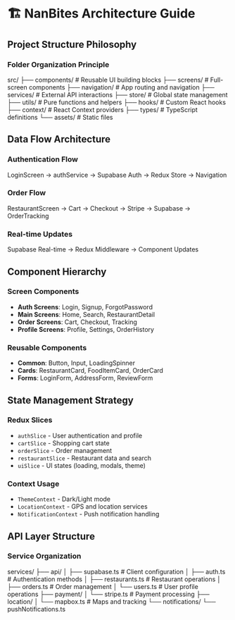 # 🏗️ NanBites Architecture Guide

## Project Structure Philosophy

### Folder Organization Principle
src/
├── components/     # Reusable UI building blocks
├── screens/        # Full-screen components
├── navigation/     # App routing and navigation
├── services/       # External API interactions
├── store/          # Global state management
├── utils/          # Pure functions and helpers
├── hooks/          # Custom React hooks
├── context/        # React Context providers
├── types/          # TypeScript definitions
└── assets/         # Static files

## Data Flow Architecture

### Authentication Flow
LoginScreen → authService → Supabase Auth → Redux Store → Navigation

### Order Flow
RestaurantScreen → Cart → Checkout → Stripe → Supabase → OrderTracking

### Real-time Updates
Supabase Real-time → Redux Middleware → Component Updates

## Component Hierarchy

### Screen Components
- **Auth Screens**: Login, Signup, ForgotPassword
- **Main Screens**: Home, Search, RestaurantDetail
- **Order Screens**: Cart, Checkout, Tracking
- **Profile Screens**: Profile, Settings, OrderHistory

### Reusable Components
- **Common**: Button, Input, LoadingSpinner
- **Cards**: RestaurantCard, FoodItemCard, OrderCard
- **Forms**: LoginForm, AddressForm, ReviewForm

## State Management Strategy

### Redux Slices
- `authSlice` - User authentication and profile
- `cartSlice` - Shopping cart state
- `orderSlice` - Order management
- `restaurantSlice` - Restaurant data and search
- `uiSlice` - UI states (loading, modals, theme)

### Context Usage
- `ThemeContext` - Dark/Light mode
- `LocationContext` - GPS and location services
- `NotificationContext` - Push notification handling

## API Layer Structure

### Service Organization
services/
├── api/
│   ├── supabase.ts      # Client configuration
│   ├── auth.ts          # Authentication methods
│   ├── restaurants.ts   # Restaurant operations
│   ├── orders.ts        # Order management
│   └── users.ts         # User profile operations
├── payment/
│   └── stripe.ts        # Payment processing
├── location/
│   └── mapbox.ts        # Maps and tracking
└── notifications/
└── pushNotifications.ts

